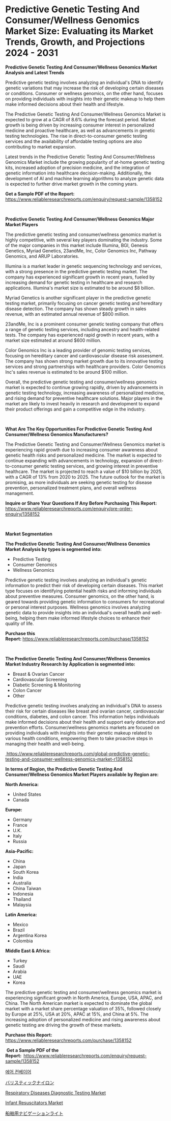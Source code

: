 <p><h1>Predictive Genetic Testing And Consumer/Wellness Genomics Market Size: Evaluating its Market Trends, Growth, and Projections 2024 - 2031</h1></p><p><strong>Predictive Genetic Testing And Consumer/Wellness Genomics Market Analysis and Latest Trends</strong></p>
<p><p>Predictive genetic testing involves analyzing an individual's DNA to identify genetic variations that may increase the risk of developing certain diseases or conditions. Consumer or wellness genomics, on the other hand, focuses on providing individuals with insights into their genetic makeup to help them make informed decisions about their health and lifestyle.</p><p>The Predictive Genetic Testing And Consumer/Wellness Genomics Market is expected to grow at a CAGR of 8.6% during the forecast period. Market growth is being driven by increasing consumer interest in personalized medicine and proactive healthcare, as well as advancements in genetic testing technologies. The rise in direct-to-consumer genetic testing services and the availability of affordable testing options are also contributing to market expansion.</p><p>Latest trends in the Predictive Genetic Testing And Consumer/Wellness Genomics Market include the growing popularity of at-home genetic testing kits, increased adoption of precision medicine, and the integration of genetic information into healthcare decision-making. Additionally, the development of AI and machine learning algorithms to analyze genetic data is expected to further drive market growth in the coming years.</p></p>
<p><strong>Get a Sample PDF of the Report:&nbsp;</strong> <a href="https://www.reliableresearchreports.com/enquiry/request-sample/1358152">https://www.reliableresearchreports.com/enquiry/request-sample/1358152</a></p>
<p>&nbsp;</p>
<p><strong>Predictive Genetic Testing And Consumer/Wellness Genomics Major Market Players</strong></p>
<p><p>The predictive genetic testing and consumer/wellness genomics market is highly competitive, with several key players dominating the industry. Some of the major companies in this market include Illumina, BGI, Genesis Genetics, Myriad Genetics, 23andMe, Inc, Color Genomics Inc, Pathway Genomics, and ARUP Laboratories.</p><p>Illumina is a market leader in genetic sequencing technology and services, with a strong presence in the predictive genetic testing market. The company has experienced significant growth in recent years, fueled by increasing demand for genetic testing in healthcare and research applications. Illumina's market size is estimated to be around $8 billion.</p><p>Myriad Genetics is another significant player in the predictive genetic testing market, primarily focusing on cancer genetic testing and hereditary disease detection. The company has shown steady growth in sales revenue, with an estimated annual revenue of $800 million.</p><p>23andMe, Inc is a prominent consumer genetic testing company that offers a range of genetic testing services, including ancestry and health-related tests. The company has experienced rapid growth in recent years, with a market size estimated at around $600 million.</p><p>Color Genomics Inc is a leading provider of genomic testing services, focusing on hereditary cancer and cardiovascular disease risk assessment. The company has shown strong market growth due to its innovative testing services and strong partnerships with healthcare providers. Color Genomics Inc's sales revenue is estimated to be around $100 million.</p><p>Overall, the predictive genetic testing and consumer/wellness genomics market is expected to continue growing rapidly, driven by advancements in genetic testing technology, increasing awareness of personalized medicine, and rising demand for preventive healthcare solutions. Major players in the market are likely to invest heavily in research and development to expand their product offerings and gain a competitive edge in the industry.</p></p>
<p>&nbsp;</p>
<p><strong>What Are The Key Opportunities For Predictive Genetic Testing And Consumer/Wellness Genomics Manufacturers?</strong></p>
<p><p>The Predictive Genetic Testing and Consumer/Wellness Genomics market is experiencing rapid growth due to increasing consumer awareness about genetic health risks and personalized medicine. The market is expected to continue expanding with advancements in technology, expansion of direct-to-consumer genetic testing services, and growing interest in preventive healthcare. The market is projected to reach a value of $10 billion by 2025, with a CAGR of 13% from 2020 to 2025. The future outlook for the market is promising, as more individuals are seeking genetic testing for disease prevention, personalized treatment plans, and overall wellness management.</p></p>
<p><strong>Inquire or Share Your Questions If Any Before Purchasing This Report:</strong> <a href="https://www.reliableresearchreports.com/enquiry/pre-order-enquiry/1358152">https://www.reliableresearchreports.com/enquiry/pre-order-enquiry/1358152</a></p>
<p>&nbsp;</p>
<p><strong>Market Segmentation</strong></p>
<p><strong>The Predictive Genetic Testing And Consumer/Wellness Genomics Market Analysis by types is segmented into:</strong></p>
<p><ul><li>Predictive Testing</li><li>Consumer Genomics</li><li>Wellness Genomics</li></ul></p>
<p><p>Predictive genetic testing involves analyzing an individual's genetic information to predict their risk of developing certain diseases. This market type focuses on identifying potential health risks and informing individuals about preventive measures. Consumer genomics, on the other hand, is geared towards providing genetic information to consumers for recreational or personal interest purposes. Wellness genomics involves analyzing genetic data to provide insights into an individual's overall health and well-being, helping them make informed lifestyle choices to enhance their quality of life.</p></p>
<p><strong>Purchase this Report:&nbsp;</strong><a href="https://www.reliableresearchreports.com/purchase/1358152">https://www.reliableresearchreports.com/purchase/1358152</a></p>
<p>&nbsp;</p>
<p><strong>The Predictive Genetic Testing And Consumer/Wellness Genomics Market Industry Research by Application is segmented into:</strong></p>
<p><ul><li>Breast & Ovarian Cancer</li><li>Cardiovascular Screening</li><li>Diabetic Screening & Monitoring</li><li>Colon Cancer</li><li>Other</li></ul></p>
<p><p>Predictive genetic testing involves analyzing an individual's DNA to assess their risk for certain diseases like breast and ovarian cancer, cardiovascular conditions, diabetes, and colon cancer. This information helps individuals make informed decisions about their health and support early detection and prevention efforts. Consumer/wellness genomics markets are focused on providing individuals with insights into their genetic makeup related to various health conditions, empowering them to take proactive steps in managing their health and well-being.</p></p>
<p><a href="https://www.reliableresearchreports.com/global-predictive-genetic-testing-and-consumer-wellness-genomics-market-r1358152">&nbsp;https://www.reliableresearchreports.com/global-predictive-genetic-testing-and-consumer-wellness-genomics-market-r1358152</a></p>
<p><strong>In terms of Region, the Predictive Genetic Testing And Consumer/Wellness Genomics Market Players available by Region are:</strong></p>
<p>
    <p> <strong> North America: </strong>
        <ul>
            <li>United States</li>
            <li>Canada</li>
        </ul>
        </p> 
    <p> <strong> Europe: </strong>
        <ul>
            <li>Germany</li>
            <li>France</li>
            <li>U.K.</li>
            <li>Italy</li>
            <li>Russia</li>
        </ul>
        </p> 
    <p> <strong> Asia-Pacific: </strong>
        <ul>
            <li>China</li>
            <li>Japan</li>
            <li>South Korea</li>
            <li>India</li>
            <li>Australia</li>
            <li>China Taiwan</li>
            <li>Indonesia</li>
            <li>Thailand</li>
            <li>Malaysia</li>
        </ul>
        </p> 
    <p> <strong> Latin America: </strong>
        <ul>
            <li>Mexico</li>
            <li>Brazil</li>
            <li>Argentina Korea</li>
            <li>Colombia</li>
        </ul>
        </p> 
    <p> <strong> Middle East & Africa: </strong>
        <ul>
            <li>Turkey</li>
            <li>Saudi</li>
            <li>Arabia</li>
            <li>UAE</li>
            <li>Korea</li>
        </ul>
    </p>
    </p>
<p><p>The predictive genetic testing and consumer/wellness genomics market is experiencing significant growth in North America, Europe, USA, APAC, and China. The North American market is expected to dominate the global market with a market share percentage valuation of 35%, followed closely by Europe at 25%, USA at 20%, APAC at 15%, and China at 5%. The increasing adoption of personalized medicine and rising awareness about genetic testing are driving the growth of these markets.</p></p>
<p><strong>Purchase this Report: </strong><a href="https://www.reliableresearchreports.com/purchase/1358152">https://www.reliableresearchreports.com/purchase/1358152</a></p>
<p>&nbsp;<strong>Get a Sample PDF of the Report:&nbsp;&nbsp;</strong><a href="https://www.reliableresearchreports.com/enquiry/request-sample/1358152">https://www.reliableresearchreports.com/enquiry/request-sample/1358152</a></p>
<p><strong></strong></p>
<p><p><a href="https://medium.com/@pepo3k/%EA%B3%B5%EA%B8%B0-%EC%BB%A8%EB%B2%A0%EC%9D%B4%EC%96%B4-%EC%8B%9C%EC%9E%A5-%EC%8B%9C%EC%9E%A5-cagr-%EC%8B%9C%EC%9E%A5-%EB%8F%99%ED%96%A5-%EB%B0%8F-%EC%84%B1%EC%9E%A5-%EC%A0%84%EB%9E%B5%EC%97%90-%EB%8C%80%ED%95%9C-%ED%86%B5%EC%B0%B0%EB%A0%A5-2deb74d057c9">에어 컨베이어</a></p><p><a href="https://medium.com/@colinom7865/%E3%83%90%E3%83%AA%E3%82%B9%E3%83%86%E3%82%A3%E3%83%83%E3%82%AF%E3%83%8A%E3%82%A4%E3%83%AD%E3%83%B3%E5%B8%82%E5%A0%B4-2031%E5%B9%B4%E3%81%BE%E3%81%A7%E3%81%AE%E5%8B%95%E5%90%91-%E4%BA%88%E6%B8%AC-%E7%AB%B6%E4%BA%89%E5%88%86%E6%9E%90-adb578e2dc19">バリスティックナイロン</a></p><p><a href="https://github.com/mancsybtousav/Market-Research-Report-List-2/blob/main/respiratory-diseases-diagnostic-testing-market.md">Respiratory Diseases Diagnostic Testing Market</a></p><p><a href="https://medium.com/@smriti.reportprime/infant-resuscitators-market-size-reveals-the-best-marketing-channels-in-global-industry-ac99284b1a30">Infant Resuscitators Market</a></p><p><a href="https://medium.com/@lewisbechtelar1964/%E8%88%B9%E8%88%B6%E8%88%AA%E8%A1%8C%E7%81%AF%E5%B8%82%E5%A0%B4%E3%81%AE%E5%88%86%E6%9E%90-%E3%82%B0%E3%83%AD%E3%83%BC%E3%83%90%E3%83%AB%E6%A5%AD%E7%95%8C%E3%81%AE%E5%B1%95%E6%9C%9B%E3%81%A8%E4%BA%88%E6%B8%AC-2024%E5%B9%B4%E3%81%8B%E3%82%892031%E5%B9%B4-805596e8a080">船舶用ナビゲーションライト</a></p></p>